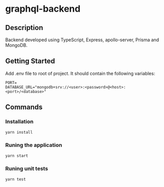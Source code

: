 # graphql-backend

## Description

Backend developed using TypeScript, Express, apollo-server, Prisma and MongoDB.

## Getting Started

Add .env file to root of project. It should contain the following variables:

```
PORT=
DATABASE_URL="mongodb+srv://<user>:<password>@<host>:<port>/<database>"
```


## Commands

### Installation

```bash
yarn install
```


### Runing the application

```bash
yarn start
```


### Runing unit tests

```bash
yarn test
```
